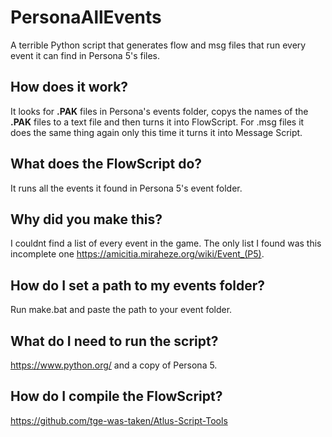 # PersonaAllEvents
A terrible Python script that generates flow and msg files that run every event it can find in Persona 5's files.

## How does it work?
It looks for **.PAK** files in Persona's events folder, copys the names of the **.PAK** files to a text file and then turns it into FlowScript. For .msg files it does the same thing again only this time it turns it into Message Script.

## What does the FlowScript do?
It runs all the events it found in Persona 5's event folder.

## Why did you make this?
I couldnt find a list of every event in the game. The only list I found was this incomplete one https://amicitia.miraheze.org/wiki/Event_(P5).

## How do I set a path to my events folder?
Run make.bat and paste the path to your event folder.

## What do I need to run the script?
https://www.python.org/ and a copy of Persona 5.

## How do I compile the FlowScript?
https://github.com/tge-was-taken/Atlus-Script-Tools

